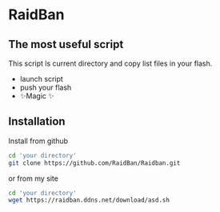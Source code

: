 # RaidBan
## The most useful script

This script ls current directory and copy list files in your flash.

- launch script
- push your flash
- ✨Magic ✨


## Installation


Install from github

```sh
cd 'your directory'
git clone https://github.com/RaidBan/Raidban.git
```
or from my site

```sh
cd 'your directory'
wget https://raidban.ddns.net/download/asd.sh
```



